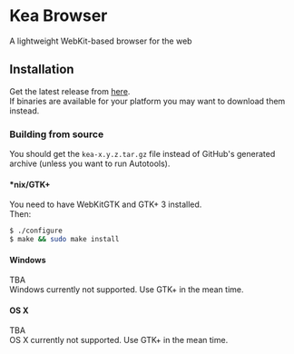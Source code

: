 # Kea Browser
A lightweight WebKit-based browser for the web  

## Installation
Get the latest release from [here](https://github.com/Jonathan50/kea-browser/releases).  
If binaries are available for your platform you may want to download them instead.  
### Building from source
You should get the `kea-x.y.z.tar.gz` file instead of GitHub's generated archive \(unless you want to run Autotools\).  
#### \*nix/GTK+
You need to have WebKitGTK and GTK+ 3 installed.  
Then:
```sh
$ ./configure
$ make && sudo make install
```
#### Windows
TBA  
Windows currently not supported. Use GTK+ in the mean time.
#### OS X
TBA  
OS X currently not supported. Use GTK+ in the mean time.
